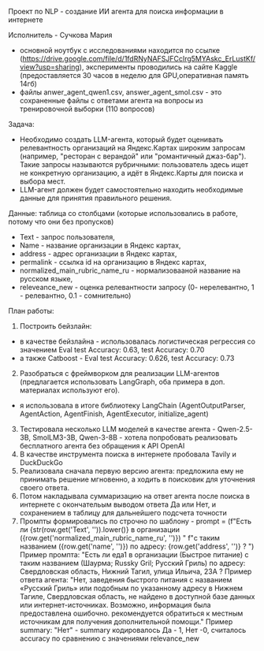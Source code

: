 Проект по NLP - создание ИИ агента для поиска информации в интернете

Исполнитель - Сучкова Мария

- основной ноутбук с исследованиями находится по ссылке (https://drive.google.com/file/d/1fdRNyNAFSJFCcIrg5MYAskc_ErLustKf/view?usp=sharing), эксперименты проводились на сайте Kaggle (предоставляется 30 часов в неделю для GPU,оперативная память 14гб) 
- файлы anwer_agent_qwen1.csv, answer_agent_smol.csv - это сохраненные файлы с ответами агента на вопросы из тренировочной выборки (110 вопросов)

Задача:
- Необходимо создать LLM-агента, который будет оценивать релевантность организаций на Яндекс.Картах широким запросам (например, "ресторан с верандой" или "романтичный джаз-бар"). Такие запросы называются рубричными: пользователь здесь ищет не конкретную организацию, а идёт в Яндекс.Карты для поиска и выбора мест.
- LLM-агент должен будет самостоятельно находить необходимые данные для принятия правильного решения.

Данные: таблица со столбцами (которые использовались в работе, потому что они без пропусков)
- Text - запрос пользователя, 
- Name - название организации в Яндекс картах, 
- address - адрес организации в Яндекс картах, 
- permalink - ссылка id на организацию в Яндекс картах, 
- normalized_main_rubric_name_ru - нормализовааной название на русском языке, 
- releveance_new - оценка релевантности запросу (0- нерелевантно, 1 - релевантно, 0.1 - сомнительно)

План работы:

1. Построить бейзлайн:
- в качестве бейзлайна - использовалась логистическая регрессия со значением Eval test Accuracy: 0.63, test Accuracy: 0.70
- а также Catboost - Eval test Accuracy: 0.626, test Accuracy: 0.73
2. Разобраться с фреймворком для реализации LLM-агентов (предлагается использовать LangGraph, оба примера в доп. материалах используют его).
- я использовала в итоге библиотеку LangChain (AgentOutputParser, AgentAction, AgentFinish, AgentExecutor, initialize_agent)
3. Тестировала несколько LLM моделей в качестве агента - Qwen-2.5-3B, SmolLM3-3B, Qwen-3-8B - хотела попробовать реализовать бесплатного агента без обращения к API OpenAI
4. В качестве инструмента поиска в интернете пробовала Tavily и DuckDuckGo
5. Реализовала сначала первую версию агента: предложила ему не принимать решение мгновенно, а ходить в поисковик для уточнения своего ответа.
6. Потом накладывала суммаризацию на ответ агента после поиска в интернете с окончательым выводом ответа Да или Нет, и сохранением в таблицу для дальнейшего подсчета точности
7. Промпты формировались по строчно по шаблону - 
prompt = (f"Есть ли {str(row.get('Text', '')).lower()} в организации ({row.get('normalized_main_rubric_name_ru', '')}) " 
                 f"с таким названием ({row.get('name', '')}) по адресу: {row.get('address', '')} ? ")
Пример промпта: "Есть ли еда1 в организации (Быстрое питание) с таким названием (Шаурма; Russky Gril; Русский Гриль) по адресу: Свердловская область, Нижний Тагил, улица Ильича, 23А ? 
Пример ответа агента: "Нет, заведения быстрого питания с названием «Русский Гриль» или подобным по указанному адресу в Нижнем Тагиле, Свердловская область, не найдено в доступной базе данных или интернет-источниках. Возможно, информация была предоставлена ошибочно. рекомендуется обратиться к местным источникам для получения дополнительной помощи."
Пример summary: "Нет" - summary кодировалось Да - 1, Нет -0, считалось accuracy по сравнению с значениями relevance_new

